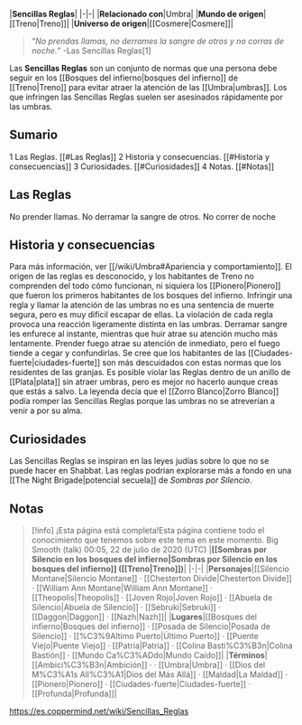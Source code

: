 

|**Sencillas Reglas**|
|-|-|
|**Relacionado con**|Umbra|
|**Mundo de origen**|[[Treno\|Treno]]|
|**Universo de origen**|[[Cosmere\|Cosmere]]|

>“*No prendas llamas, no derrames la sangre de otros y no corras de noche.*”
\-Las Sencillas Reglas[1]


Las **Sencillas Reglas** son un conjunto de normas que una persona debe seguir en los [[Bosques del infierno\|bosques del infierno]] de [[Treno\|Treno]] para evitar atraer la atención de las [[Umbra\|umbras]]. Los que infringen las Sencillas Reglas suelen ser asesinados rápidamente por las umbras.

## Sumario

1 Las Reglas. [[#Las Reglas]] 
2 Historia y consecuencias. [[#Historia y consecuencias]] 
3 Curiosidades. [[#Curiosidades]] 
4 Notas. [[#Notas]] 


## Las Reglas
No prender llamas.
No derramar la sangre de otros.
No correr de noche
## Historia y consecuencias
Para más información, ver [[/wiki/Umbra#Apariencia y comportamiento]].
El origen de las reglas es desconocido, y los habitantes de Treno no comprenden del todo cómo funcionan, ni siquiera los [[Pionero\|Pionero]] que fueron los primeros habitantes de los bosques del infierno. Infringir una regla y llamar la atención de las umbras no es una sentencia de muerte segura, pero es muy difícil escapar de ellas. La violación de cada regla provoca una reacción ligeramente distinta en las umbras. Derramar sangre les enfurece al instante, mientras que huir atrae su atención mucho más lentamente. Prender fuego atrae su atención de inmediato, pero el fuego tiende a cegar y confundirlas. Se cree que los habitantes de las [[Ciudades-fuerte\|ciudades-fuerte]] son más descuidados con estas normas que los residentes de las granjas.
Es posible violar las Reglas dentro de un anillo de [[Plata\|plata]] sin atraer umbras, pero es mejor no hacerlo aunque creas que estás a salvo. La leyenda decía que el [[Zorro Blanco\|Zorro Blanco]] podía romper las Sencillas Reglas porque las umbras no se atreverían a venir a por su alma.

## Curiosidades
Las Sencillas Reglas se inspiran en las leyes judías sobre lo que no se puede hacer en Shabbat.
Las reglas podrían explorarse más a fondo en una [[The Night Brigade\|potencial secuela]] de *Sombras por Silencio*.
## Notas

> [!info] ¡Esta página está completa!Esta página contiene todo el conocimiento que tenemos sobre este tema en este momento.
Big Smooth (talk) 00:05, 22 de julio de 2020 (UTC)
|**[[Sombras por Silencio en los bosques del infierno\|Sombras por Silencio en los bosques del infierno]] ([[Treno\|Treno]])**|
|-|-|
|**Personajes**|[[Silencio Montane\|Silencio Montane]] · [[Chesterton Divide\|Chesterton Divide]] · [[William Ann Montane\|William Ann Montane]] · [[Theopolis\|Theopolis]] · [[Joven Rojo\|Joven Rojo]] · [[Abuela de Silencio\|Abuela de Silencio]] · [[Sebruki\|Sebruki]] · [[Daggon\|Daggon]] · [[Nazh\|Nazh]]|
|**Lugares**|[[Bosques del infierno\|Bosques del infierno]] · [[Posada de Silencio\|Posada de Silencio]] · [[%C3%9Altimo Puerto\|Último Puerto]] · [[Puente Viejo\|Puente Viejo]] · [[Patria\|Patria]] · [[Colina Basti%C3%B3n\|Colina Bastión]] · [[Mundo Ca%C3%ADdo\|Mundo Caído]]|
|**Términos**|[[Ambici%C3%B3n\|Ambición]] ·  · [[Umbra\|Umbra]] · [[Dios del M%C3%A1s All%C3%A1\|Dios del Más Allá]] · [[Maldad\|La Maldad]] · [[Pionero\|Pionero]] · [[Ciudades-fuerte\|Ciudades-fuerte]] · [[Profunda\|Profunda]]|



https://es.coppermind.net/wiki/Sencillas_Reglas
